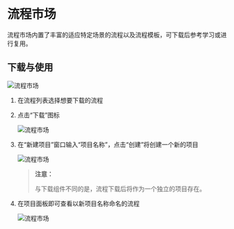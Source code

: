 # 流程市场

流程市场内置了丰富的适应特定场景的流程以及流程模板，可下载后参考学习或进行复用。

## 下载与使用

![流程市场](https://docimages.blob.core.chinacloudapi.cn/images/Studio/Market/flowmarket20201019.png)

1. 在流程列表选择想要下载的流程
2. 点击“下载”图标

    ![流程市场](https://docimages.blob.core.chinacloudapi.cn/images/Studio/Market/flowmarketdown20201019.png)

3. 在“新建项目”窗口输入“项目名称”，点击“创建”将创建一个新的项目

    ![流程市场](https://docimages.blob.core.chinacloudapi.cn/images/Studio/Market/newitem20201019.png)

    > **注意：**
    >
    > 与下载组件不同的是，流程下载后将作为一个独立的项目存在。

4. 在项目面板即可查看以新项目名称命名的流程

    ![流程市场](https://docimages.blob.core.chinacloudapi.cn/images/Studio/Market/newitemdone20201019.png)
